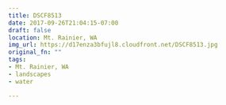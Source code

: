 ```yaml
---
title: DSCF8513
date: 2017-09-26T21:04:15-07:00
draft: false
location: Mt. Rainier, WA
img_url: https://d17enza3bfujl8.cloudfront.net/DSCF8513.jpg
original_fn: ""
tags:
- Mt. Rainier, WA
- landscapes
- water

---
```


